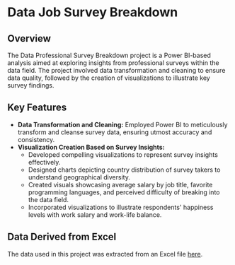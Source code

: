 # Data Job Survey Breakdown

## Overview
The Data Professional Survey Breakdown project is a Power BI-based analysis aimed at exploring insights from professional surveys within the data field. The project involved data transformation and cleaning to ensure data quality, followed by the creation of visualizations to illustrate key survey findings.

## Key Features
- **Data Transformation and Cleaning:** Employed Power BI to meticulously transform and cleanse survey data, ensuring utmost accuracy and consistency.
- **Visualization Creation Based on Survey Insights:** 
  - Developed compelling visualizations to represent survey insights effectively.
  - Designed charts depicting country distribution of survey takers to understand geographical diversity.
  - Created visuals showcasing average salary by job title, favorite programming languages, and perceived difficulty of breaking into the data field.
  - Incorporated visualizations to illustrate respondents' happiness levels with work salary and work-life balance.

    
 ## Data Derived from Excel

The data used in this project was extracted from an Excel file [here](https://raw.githubusercontent.com/AlexTheAnalyst/Power-BI/main/Power%20BI%20-%20Final%20Project.xlsx).


